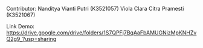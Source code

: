 Contributor:
Nanditya Vianti Putri  (K3521057)
Viola Clara Citra Pramesti  (K3521067)

Link Demo: https://drive.google.com/drive/folders/1S7QPFj7BqAaFbAMUGNizMpKNHZvQ2g9_?usp=sharing
